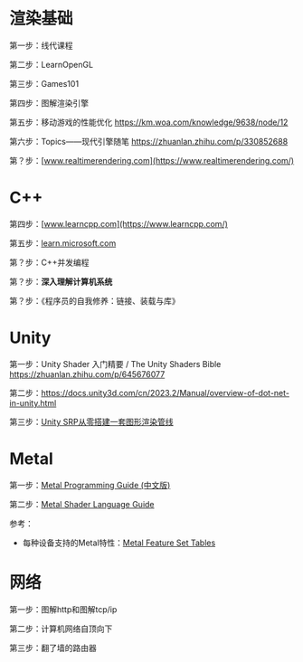 
# 渲染基础

第一步：线代课程

第二步：LearnOpenGL

第三步：Games101

第四步：图解渲染引擎

第五步：移动游戏的性能优化  https://km.woa.com/knowledge/9638/node/12

第六步：Topics——现代引擎随笔 https://zhuanlan.zhihu.com/p/330852688

第？步：[www.realtimerendering.com](https://www.realtimerendering.com/)



# C++

第四步：[www.learncpp.com](https://www.learncpp.com/)

第五步：[learn.microsoft.com](https://learn.microsoft.com/zh-cn/cpp/cpp/scope-visual-cpp?view=msvc-170)

第？步：C++并发编程

第？步：**深入理解计算机系统**

第？步：《程序员的自我修养：链接、装载与库》


# Unity

第一步：Unity Shader 入门精要 / The Unity Shaders Bible https://zhuanlan.zhihu.com/p/645676077

第二步：https://docs.unity3d.com/cn/2023.2/Manual/overview-of-dot-net-in-unity.html

第三步：[Unity SRP从零搭建一套图形渲染管线](https://edu.uwa4d.com/course-intro/0/282?purchased=false&entrance=3)

# Metal

第一步：[Metal Programming Guide (中文版) ](https://colin19941.gitbooks.io/metal-programming-guide-zh/content/Functions_and_Libraries.html)

第二步：[Metal Shader Language Guide](https://developer.apple.com/metal/Metal-Shading-Language-Specification.pdf)

参考：
- 每种设备支持的Metal特性：[Metal Feature Set Tables](https://developer.apple.com/metal/Metal-Feature-Set-Tables.pdf)

# 网络

第一步：图解http和图解tcp/ip

第二步：计算机网络自顶向下

第三步：翻了墙的路由器